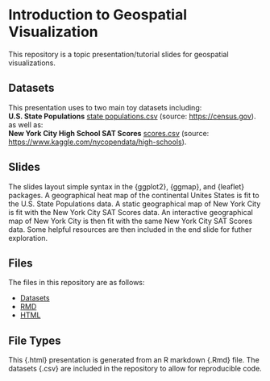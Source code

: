 Introduction to Geospatial Visualization
==============================

This repository is a topic presentation/tutorial slides for geospatial visualizations.


## Datasets
This presentation uses to two main toy datasets including: <br />
**U.S. State Populations** [state populations.csv](https://github.com/statds/topic-presentation-tomkennon/blob/master/Datasets/state%20populations.csv) (source: https://census.gov). <br />
as well as: <br />
**New York City High School SAT Scores** [scores.csv](https://github.com/statds/topic-presentation-tomkennon/blob/master/Datasets/scores.csv) (source: https://www.kaggle.com/nycopendata/high-schools). <br />

## Slides
The slides layout simple syntax in the {ggplot2}, {ggmap}, and {leaflet} packages.  A geographical heat map of the continental Unites States is fit to the U.S. State Populations data.  A static geographical map of New York City is fit with the New York City SAT Scores data.  An interactive geographical map of New York City is then fit with the same New York City SAT Scores data.  Some helpful resources are then included in the end slide for futher exploration.


## Files
The files in this repository are as follows:
- [Datasets](https://github.com/statds/topic-presentation-tomkennon/tree/master/Datasets)
- [RMD](https://github.com/statds/topic-presentation-tomkennon/blob/master/Introduction%20to%20Geospatial%20Visualizations.Rmd)
- [HTML](https://github.com/statds/topic-presentation-tomkennon/blob/master/Introduction_to_Geospatial_Visualizations.html)

## File Types
This {.html} presentation is generated from an R markdown {.Rmd} file.  The datasets {.csv} are included in the repository to allow for reproducible code.
